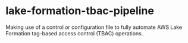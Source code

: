 # lake-formation-tbac-pipeline

Making use of a control or configuration file to fully automate AWS Lake Formation tag-based access control (TBAC) operations.
